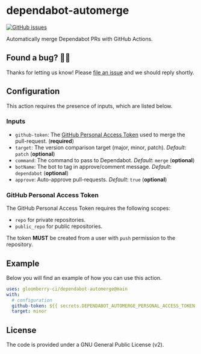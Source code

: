 # dependabot-automerge

[![GitHub issues](https://img.shields.io/github/issues/gloomberry-ci/dependabot-automerge)](https://github.com/gloomberry-ci/dependabot-automerge/issues)

 Automatically merge Dependabot PRs with GitHub Actions. 
 
## Found a bug? 💁‍♀️

Thanks for letting us know! Please [file an issue](../../issues/new?assignees=&labels=&template=bug_report.md&title=) and we should reply shortly.

## Configuration

This action requires the presence of inputs, which are listed below.

### Inputs

- `github-token`: The [GitHub Personal Access Token](https://docs.github.com/en/authentication/keeping-your-account-and-data-secure/creating-a-personal-access-token) used to merge the pull-request. (**required**)
- `target`: The version comparison target (major, minor, patch). *Default*: `patch` (**optional**)
- `command`: The command to pass to Dependabot. *Default*: `merge` (**optional**)
- `botName`: The bot to tag in approve/comment message. *Default*: `dependabot` (**optional**)
- `approve`: Auto-approve pull-requests. *Default*: `true` (**optional**)

### GitHub Personal Access Token

The GitHub Personal Access Token requires the following scopes:

- `repo` for private repositories.
- `public_repo` for public repositories.

The token **MUST** be created from a user with `push` permission to the repository.

## Example

Below you will find an example of how you can use this action.

```yaml
uses: gloomberry-ci/dependabot-automerge@main
with:
  # configuration
  github-token: ${{ secrets.DEPENDABOT_AUTOMERGE_PERSONAL_ACCESS_TOKEN }}
  target: minor
```

## License

The code is provided under a GNU General Public License (v2).
